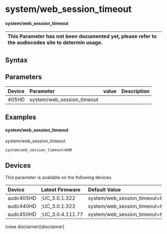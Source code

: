 ﻿---
description: system/web_session_timeout
search: false
---

# system/web_session_timeout

#### system/web_session_timeout


| This Parameter has not been documented yet, please refer to the audiocodes site to determin usage.  | 
| :--- |

## Syntax

## Parameters
|Device|Parameter|value|Description|
|:---|:---|:---|:---|
| 405HD | system/web_session_timeout |  |  |

## Examples
#### system/web_session_timeout

system/web_session_timeout

```
system/web_session_timeout=600
```

## Devices
This parameter is available on the following devices

| Device | Latest Firmware | Default Value |
|:---|:---|:---|
| audc405HD | ;UC_3.0.1.322 | system/web_session_timeout=600 
| audc440HD | ;UC_3.0.1.322 | system/web_session_timeout=600 
| audc450HD | ;UC_3.0.4.111.77 | system/web_session_timeout=600 

(view disclaimer)[disclaimer]
